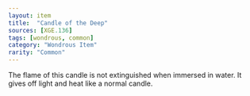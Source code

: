 ```yaml
---
layout: item
title:  "Candle of the Deep"
sources: [XGE.136]
tags: [wondrous, common]
category: "Wondrous Item"
rarity: "Common"
---
```


The flame of this candle is not extinguished when immersed in water. It gives off light and heat like a normal candle.